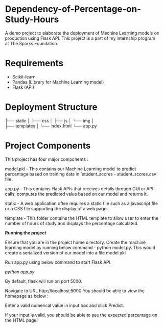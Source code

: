 # Dependency-of-Percentage-on-Study-Hours

A demo project to elaborate the deployment of Machine Learning models on production using Flask API. This project is a part of my internship program at The Sparks Foundation. 

# Requirements

- Scikit-learn
- Pandas (Library for Machine Learning model)
- Flask (API)

# Deployment Structure

├── static
│   ├── css
│   ├── js
│   └── img
│       
├── templates
│   └── index.html
└── app.py

# Project Components

This project has four major components :

model.pkl - This contains our Machine Learning model to predict percentage based on training data in 'student_scores - student_scores.csv' file. 

app.py - This contains Flask APIs that receives details through GUI or API calls, computes the predicted value based on our model and returns it. 

static - A web application often requires a static file such as a javascript file or a CSS file supporting the display of a web page. 

template - This folder contains the HTML template to allow user to enter the number of hours of study and displays the percentage calculated. 

**Running the project**

Ensure that you are in the project home directory. Create the machine learning model by running below command - python model.py. This would create a serialized version of our model into a file model.pkl

Run app.py using below command to start Flask API.

*python app.py*

By default, flask will run on port 5000.

Navigate to URL http://localhost:5000 You should be able to view the homepage as below : 

Enter a valid numerical value in input box and click Predict.

If your input is valid, you should be able to see the expected percentage on the HTML page!

